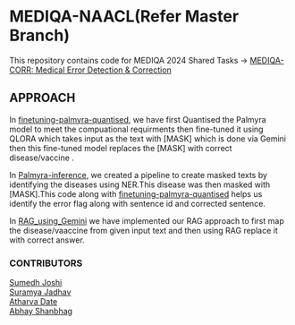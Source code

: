 ﻿# MEDIQA-NAACL(Refer Master Branch)
This repository contains code for MEDIQA 2024 Shared Tasks -> [MEDIQA-CORR: Medical Error Detection & Correction](https://www.codabench.org/competitions/1900/)

## APPROACH
In [finetuning-palmyra-quantised](https://github.com/abhayshanbhag2003/MEDIQA-NAACL/blob/master/finetuning-palmyra-quantised.ipynb), we have first Quantised the Palmyra model to meet the compuational requirments  then fine-tuned it using QLORA which takes input as the text with [MASK] which is done via Gemini then this fine-tuned model replaces the [MASK] with correct disease/vaccine .  

In  [Palmyra-inference](https://github.com/abhayshanbhag2003/MEDIQA-NAACL/blob/master/Palmyra-inference.ipynb), we created a pipeline to create masked texts by identifying the diseases using NER.This disease was then masked with [MASK].This code along with [finetuning-palmyra-quantised](https://github.com/abhayshanbhag2003/MEDIQA-NAACL/blob/master/finetuning-palmyra-quantised.ipynb) helps us identify the error flag along with sentence id and corrected sentence.  

In [RAG_using_Gemini](https://github.com/abhayshanbhag2003/MEDIQA-NAACL/blob/master/RAG_using_Gemini.ipynb) we have implemented our RAG approach to first map the disease/vaaccine from given input text  and then using RAG replace it with correct answer.


### CONTRIBUTORS  
[Sumedh Joshi](https://github.com/sumedhjoshi463)    
[Suramya Jadhav](https://github.com/SURAMYAJ)  
[Atharva Date](https://github.com/Atharva9621)  
[Abhay Shanbhag](https://github.com/abhayshanbhag2003)



